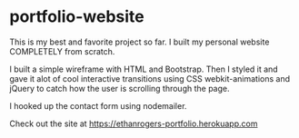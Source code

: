 # portfolio-website

This is my best and favorite project so far. I built my personal website COMPLETELY from scratch.

I built a simple wireframe with HTML and Bootstrap. Then I styled it and gave it alot of cool interactive transitions
using CSS webkit-animations and jQuery to catch how the user is scrolling through the page. 

I hooked up the contact form using nodemailer. 

Check out the site at https://ethanrogers-portfolio.herokuapp.com


